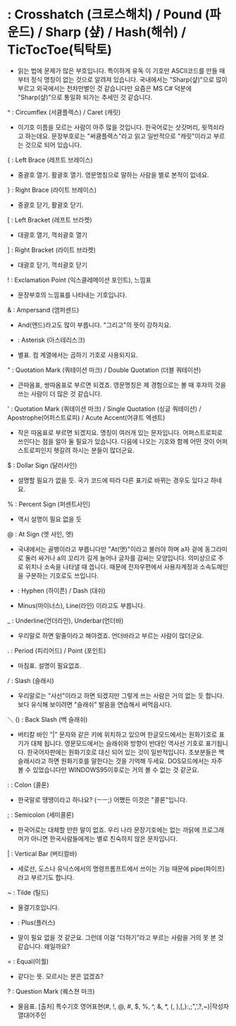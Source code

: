  # : Crosshatch (크로스해치) / Pound (파운드) / Sharp (샾) / Hash(해쉬) / TicTocToe(틱탁토)
- 읽는 법에 문제가 많은 부호입니다. 특이하게 유독 이 기호만 ASCII코드를 만들 때부터 정식 명칭이 없는 것으로 알려져 있습니다. 국내에서는 "Sharp(샾)"으로 많이 부르고 외국에서는 천차만별인 것 같습니다만 요즘은 MS C# 덕분에 "Sharp(샾)"으로 통일화 되가는 추세인 것 같습니다.

^ : Circumflex (서큠플렉스) / Caret (캐릿)
- 이기호 이름을 모르는 사람이 아주 많을 것입니다. 한국어로는 삿갓머리, 윗꺽쇠라고 하는데요. 문장부호로는 "써큠플렉스"라고 읽고 일반적으로 "캐릿"이라고 부르는 것으로 되어 있습니다.

{ : Left Brace (레프트 브레이스)
- 중괄호 열기. 활괄호 열기. 영문명칭으로 말하는 사람을 별로 본적이 없네요.

} : Right Brace (라이트 브레이스)
- 중괄호 닫기, 활괄호 닫기.

[ : Left Bracket (레프트 브라켓)
- 대괄호 열기, 꺽쇠괄호 열기

] : Right Bracket (라이트 브라켓)
- 대괄호 닫기, 꺽쇠괄호 닫기 

! : Exclamation Point (익스클레메이션 포인트), 느낌표
- 문장부호의 느낌표를 나타내는 기호입니다.

& : Ampersand (앰퍼센드)
- And(앤드)라고도 많이 부릅니다. "그리고"의 뜻이 강하지요.

 * : Asterisk (아스테리스크)
- 별표. 컴 계열에서는 곱하기 기호로 사용되지요.


" : Quotation Mark (쿼테이션 마크) / Double Quotation (더블 쿼테이션)
- 큰따옴표, 쌍따옴표로 부르면 되겠죠. 영문명칭은 제 경험으로는 볼 때 후자의 것을 쓰는 사람이 더 많은 것 같습니다. 

' : Quotation Mark (쿼테이션 마크) / Single Quotation (싱글 쿼테이션) / Apostrophe(어퍼스트로피) / Acute Accent(어큐트 엑센트)
- 작은 따옴표로 부르면 되겠지요. 명칭이 여러개 있는 문자입니다. 어퍼스트로피로 쓰인다는 점을 알아 둘 필요가 있습니다. 다음에 나오는 기호와 함께 어떤 것이 어퍼스트로피인지 헷갈려 하시는 분들이 많더군요.

$ : Dollar Sign (달러사인)
- 설명할 필요가 없을 듯. 국가 코드에 따라 다른 표기로 바뀌는 경우도 있다고 하네요.

% : Percent Sign (퍼센트사인)
- 역시 설명이 필요 없을 듯

@ : At Sign (엣 사인, 엣)
- 국내에서는 골뱅이라고 부릅니다만 "At(앳)"이라고 불러야 하며 a자 겉에 동그라미로 둘러 싸거나 a의 꼬리가 길게 늘어나 글자를 감싸는 모양입니다.
의미상으로 주로 위치나 소속을 나타낼 때 씁니다. 때문에 전자우편에서 사용자계정과 소속도메인을 구분하는 기호로도 쓰입니다.


- : Hyphen (하이픈) / Dash (대쉬)
- Minus(마이너스), Line(라인) 이라고도 부릅니다.

_ : Underline(언더라인), Underbar(언더바)
- 우리말로 하면 밑줄이라고 해야겠죠. 언더바라고 부르는 사람이 많더군요.

. : Period (피리어드) / Point (포인트)
- 마침표. 설명이 필요없죠.

/ : Slash (슬래시)
- 우리말로는 "사선"이라고 하면 되겠지만 그렇게 쓰는 사람은 거의 없는 듯 합니다.
보다 유식해 보이려면 "슬래쉬" 발음을 연습해서 써먹읍시다.

＼ (\) : Back Slash (백 슬래쉬) 
- 버티칼 바인 "|" 문자와 같은 키에 위치하고 있으며 한글모드에서는 원화기호로 표기가 대체 됩니다. 영문모드에서는 슬래쉬와 방향이 반대인 역사선 기호로 표기됩니다. 한국어자판에는 원화기호로 대신 되어 있는 것이 일반적입니다. 초보분들은 백슬래시라고 하면 원화기호를 말한다는 것을 기억해 두세요.
DOS모드에서는 자주 볼 수 있었습니다만 WINDOWS95이후로는 거의 볼 수 없는 것 같군요.

: : Colon (콜론)
- 한국말로 땡땡이라고 하나요? (ㅡㅡ;) 어쨌든 이것은 "콜론"입니다.

; : Semicolon (세미콜론)
- 한국어로는 대체할 만한 말이 없죠. 우리 나라 문장기호에는 없는 까닭에 프로그래머가 아니면 한국사람들에게는 별로 친숙하지 않은 문자입니다.

| : Vertical Bar (버티컬바)
- 세로선, 도스나 유닉스에서의 명령프롬프트에서 쓰이는 기능 때문에 pipe(파이프)라고 부르기도 합니다.

~ : Tilde (틸드)
- 물결기호입니다.

+ : Plus(플러스)
- 말이 필요 없을 것 같군요. 그런데 이걸 “더하기”라고 부르는 사람을 거의 못 본 것 같습니다. 왜일까요?

= : Equal(이퀄)
- 같다는 뜻. 모르시는 분은 없겠죠?

? : Question Mark (퀘스쳔 마크)
- 물음표.
[출처] 특수기호 영어표현(#, !, @, #, $, %, ^, &, *, (, ),[,}:,;",',?,~)|작성자 열대어주인